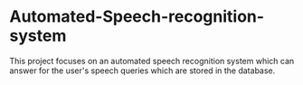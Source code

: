 # Automated-Speech-recognition-system
This project focuses on an automated speech recognition system which can answer for the user's speech queries which are stored in the database.
